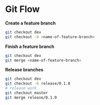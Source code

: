 # Git Flow

**Create a feature branch**

```bash
git checkout dev
git checkout -b <name-of-feature-branch>
```

**Finish a feature branch**

```bash
git checkout dev
git merge <name-of-feature-branch>
```

**Release branches**

```bash
git checkout dev
git checkout -b release/0.1.0
# release work
git checkout master
git merge release/0.1.0
```

